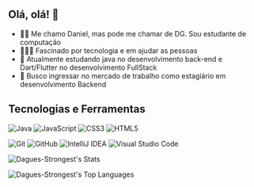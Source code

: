 ## Olá, olá! 👋

- 🙋🏾 Me chamo Daniel, mas pode me chamar de DG. Sou estudante de computação
- 🧑🏾‍💻 Fascinado por tecnologia e em ajudar as pessoas
- 🌱 Atualmente estudando java no desenvolvimento back-end e Dart/Flutter no desenvolvimento FullStack
- 🎯 Busco ingressar no mercado de trabalho como estagiário em desenvolvimento Backend
  
## Tecnologias e Ferramentas

![Java](https://img.shields.io/badge/java-%23ED8B00.svg?style=for-the-badge&logo=openjdk&logoColor=white)
![JavaScript](https://img.shields.io/badge/javascript-%23323330.svg?style=for-the-badge&logo=javascript&logoColor=%23F7DF1E)
![CSS3](https://img.shields.io/badge/CSS3-1572B6?style=for-the-badge&logo=css3&logoColor=white)
![HTML5](https://img.shields.io/badge/HTML5-E34F26?style=for-the-badge&logo=html5&logoColor=white)

![Git](https://img.shields.io/badge/git-%23F05033.svg?style=for-the-badge&logo=git&logoColor=white)
![GitHub](https://img.shields.io/badge/github-%23121011.svg?style=for-the-badge&logo=github&logoColor=white)
![IntelliJ IDEA](https://img.shields.io/badge/IntelliJIDEA-000000.svg?style=for-the-badge&logo=intellij-idea&logoColor=white)
![Visual Studio Code](https://img.shields.io/badge/Visual%20Studio%20Code-0078d7.svg?style=for-the-badge&logo=visual-studio-code&logoColor=white)

![Dagues-Strongest's Stats](https://github-readme-stats.vercel.app/api?username=Dagues-Strongest&theme=tokyonight&show_icons=true&hide_border=true&count_private=true)

![Dagues-Strongest's Top Languages](https://github-readme-stats.vercel.app/api/top-langs/?username=Dagues-Strongest&theme=tokyonight&show_icons=true&hide_border=true&layout=compact)
